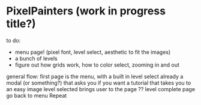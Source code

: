 # PixelPainters (work in progress title?)

to do: 
- menu page! (pixel font, level select, aesthetic to fit the images)
- a bunch of levels
- figure out how grids work, how to color select, zooming in and out

general flow:
first page is the menu, with a built in level select already
a modal (or something?) that asks you if you want a tutorial that takes you to an easy image
level selected
brings user to the page
??
level complete page
go back to menu
Repeat
